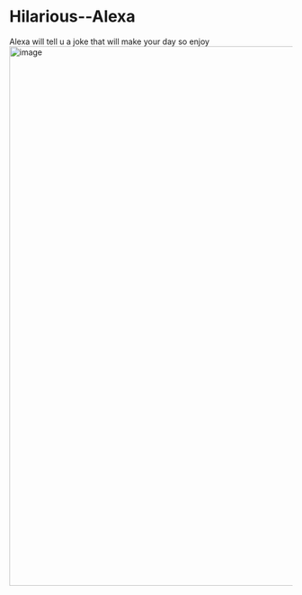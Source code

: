 # Hilarious--Alexa
Alexa will tell u a joke that will make your day so enjoy
<img width="959" alt="image" src="https://user-images.githubusercontent.com/86184829/193605680-49203c24-cd60-4ee4-9e1f-b3d3e8cfa07d.png">
